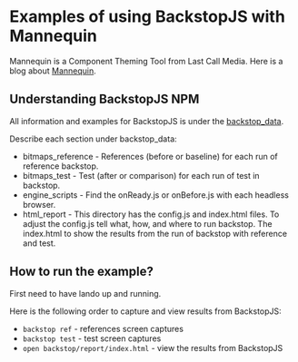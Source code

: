 Examples of using BackstopJS with Mannequin
======================

Mannequin is a Component Theming Tool from Last Call Media. Here is a blog about
 [Mannequin](https://lastcallmedia.com/blog/introducing-mannequin).

## Understanding BackstopJS NPM

All information and examples for BackstopJS is under the [backstop_data](/web/themes/custom/scaffold/backstop_data).

Describe each section under backstop_data:
- bitmaps_reference - References (before or baseline) for each run of reference backstop.
- bitmaps_test - Test (after or comparison) for each run of test in backstop.
- engine_scripts - Find the onReady.js or onBefore.js with each headless browser.
- html_report - This directory has the config.js and index.html files.
To adjust the config.js tell what, how, and where to run backstop. The index.html to show the results from the run of backstop with reference and test.


## How to run the example?

First need to have lando up and running.

Here is the following order to capture and view results from BackstopJS:

-  `backstop ref` - references screen captures
- `backstop test` - test screen captures
- `open backstop/report/index.html` - view the results from BackstopJS


